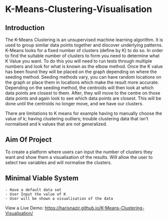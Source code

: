 # K-Means-Clustering-Visualisation
## Introduction
The K-Means Clustering is an unsupervised machine learning algorithm. It is used to group similar data points together and discover underlying patterns. K-Means looks for a fixed number of clusters (define by K) to do so. In order to find the suitable number of clusters to form you need to determine what K Value you want. To do this you will need to run tests through multiple numbers and look for what is known as the elbow method. Once the K value has been found they will be placed on the graph depending on where the seeding method. Seeding methods vary, you can have random locations on the graph or place them in locations which make the result more accurate. Depending on the seeding method, the centroids will then look at which data points are closest to them. After, they will move to the centre on those data points and again look to see which data points are closest. This will be done until the centroids no longer move, and we have our clusters.

There are limitations to K means for example having to manually choose the value of k; having clustering outliers; trouble clustering data that isn’t normalised and k values that are not generalized. 

## Aim Of Project
To create a platform where users can input the number of clusters they want and show them a visualisation of the results. Will allow the user to select two variables and will normalise the clusters.

## Minimal Viable System
    - Have a default data set
    - User Input the value of K
    - User will be shown a visualisation of the data

View a Live Demo: https://harisnazir.github.io/K-Means-Clustering-Visualisation/
